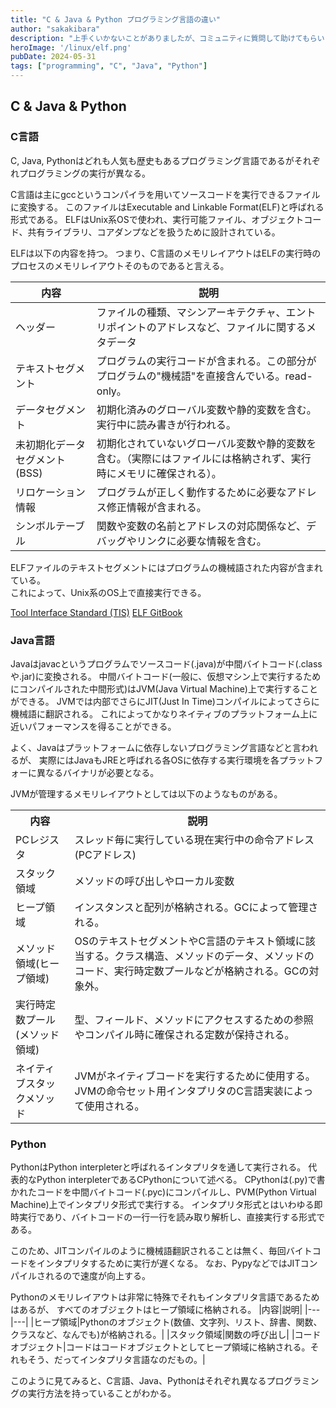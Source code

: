 ```yaml
---
title: "C & Java & Python プログラミング言語の違い"
author: "sakakibara"
description: "上手くいかないことがありましたが、コミュニティに質問して助けてもらいました！"
heroImage: '/linux/elf.png'
pubDate: 2024-05-31
tags: ["programming", "C", "Java", "Python"]
---
```


## C & Java & Python
### C言語
C, Java, Pythonはどれも人気も歴史もあるプログラミング言語であるがそれぞれプログラミングの実行が異なる。

C言語は主にgccというコンパイラを用いてソースコードを実行できるファイルに変換する。
このファイルはExecutable and Linkable Format(ELF)と呼ばれる形式である。
ELFはUnix系OSで使われ、実行可能ファイル、オブジェクトコード、共有ライブラリ、コアダンプなどを扱うために設計されている。  

ELFは以下の内容を持つ。
つまり、C言語のメモリレイアウトはELFの実行時のプロセスのメモリレイアウトそのものであると言える。

|内容|説明|
|---|---|
|ヘッダー|ファイルの種類、マシンアーキテクチャ、エントリポイントのアドレスなど、ファイルに関するメタデータ|
|テキストセグメント|プログラムの実行コードが含まれる。この部分がプログラムの"機械語"を直接含んでいる。read-only。|
|データセグメント|初期化済みのグローバル変数や静的変数を含む。実行中に読み書きが行われる。|
|未初期化データセグメント(BSS)|初期化されていないグローバル変数や静的変数を含む。（実際にはファイルには格納されず、実行時にメモリに確保される）。|
|リロケーション情報|プログラムが正しく動作するために必要なアドレス修正情報が含まれる。|
|シンボルテーブル|関数や変数の名前とアドレスの対応関係など、デバッグやリンクに必要な情報を含む。|

ELFファイルのテキストセグメントにはプログラムの機械語された内容が含まれている。  
これによって、Unix系のOS上で直接実行できる。  

[Tool Interface Standard (TIS)](https://refspecs.linuxfoundation.org/elf/elf)
[ELF GitBook](https://calvinkam.github.io/csci3150-Fall17-lab3/)

### Java言語
Javaはjavacというプログラムでソースコード(.java)が中間バイトコード(.classや.jar)に変換される。
中間バイトコード(一般に、仮想マシン上で実行するためにコンパイルされた中間形式)はJVM(Java Virtual Machine)上で実行することができる。
JVMでは内部でさらにJIT(Just In Time)コンパイルによってさらに機械語に翻訳される。
これによってかなりネイティブのプラットフォーム上に近いパフォーマンスを得ることができる。

よく、Javaはプラットフォームに依存しないプログラミング言語などと言われるが、
実際にはJavaもJREと呼ばれる各OSに依存する実行環境を各プラットフォーに異なるバイナリが必要となる。

JVMが管理するメモリレイアウトとしては以下のようなものがある。

<table>
<tr>
  <th>内容</th>
  <th>説明</th>
</tr>
<tr>
  <td>PCレジスタ</td>
  <td>スレッド毎に実行している現在実行中の命令アドレス(PCアドレス)</td>
</tr>
<tr>
  <td>スタック領域</td>
  <td>メソッドの呼び出しやローカル変数</td>
</tr>
<tr>
  <td>ヒープ領域</td>
  <td>インスタンスと配列が格納される。GCによって管理される。</td>
</tr>
<tr>
  <td>メソッド領域(ヒープ領域)</td>
  <td>OSのテキストセグメントやC言語のテキスト領域に該当する。クラス構造、メソッドのデータ、メソッドのコード、実行時定数プールなどが格納される。GCの対象外。</td>
</tr>
<tr>
  <td>実行時定数プール<br>(メソッド領域)</td>
  <td>型、フィールド、メソッドにアクセスするための参照やコンパイル時に確保される定数が保持される。</td>
</tr>
<tr>
    <td>ネイティブスタックメソッド</td>
    <td>JVMがネイティブコードを実行するために使用する。JVMの命令セット用インタプリタのC言語実装によって使用される。</td>
</tr>
</table>


### Python
PythonはPython interpleterと呼ばれるインタプリタを通して実行される。
代表的なPython interpleterであるCPythonについて述べる。
CPythonは(.py)で書かれたコードを中間バイトコード(.pyc)にコンパイルし、PVM(Python Virtual Machine)上でインタプリタ形式で実行する。
インタプリタ形式とはいわゆる即時実行であり、バイトコードの一行一行を読み取り解析し、直接実行する形式である。

このため、JITコンパイルのように機械語翻訳されることは無く、毎回バイトコードをインタプリタするために実行が遅くなる。
なお、PypyなどではJITコンパイルされるので速度が向上する。

Pythonのメモリレイアウトは非常に特殊でそれもインタプリタ言語であるためはあるが、
すべてのオブジェクトはヒープ領域に格納される。
|内容|説明|
|---|---|
|ヒープ領域|Pythonのオブジェクト(数値、文字列、リスト、辞書、関数、クラスなど、なんでも)が格納される。|
|スタック領域|関数の呼び出し|
|コードオブジェクト|コードはコードオブジェクトとしてヒープ領域に格納される。それもそう、だってインタプリタ言語なのだもの。|

このように見てみると、C言語、Java、Pythonはそれぞれ異なるプログラミングの実行方法を持っていることがわかる。

